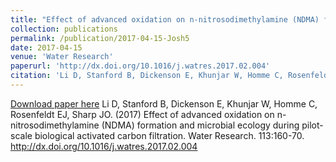 ```yaml
---
title: "Effect of advanced oxidation on n-nitrosodimethylamine (NDMA) formation and microbial ecology during pilot-scale biological activated carbon filtration"
collection: publications
permalink: /publication/2017-04-15-Josh5
date: 2017-04-15
venue: 'Water Research'
paperurl: 'http://dx.doi.org/10.1016/j.watres.2017.02.004'
citation: 'Li D, Stanford B, Dickenson E, Khunjar W, Homme C, Rosenfeldt EJ, Sharp JO. (2017) Effect of advanced oxidation on n-nitrosodimethylamine (NDMA) formation and microbial ecology during pilot-scale biological activated carbon filtration. Water Research. 113:160-70. http://dx.doi.org/10.1016/j.watres.2017.02.004'
---
```


<a href='http://dx.doi.org/10.1016/j.watres.2017.02.004'>Download paper here</a>
Li D, Stanford B, Dickenson E, Khunjar W, Homme C, Rosenfeldt EJ, Sharp JO. (2017) Effect of advanced oxidation on n-nitrosodimethylamine (NDMA) formation and microbial ecology during pilot-scale biological activated carbon filtration. Water Research. 113:160-70. http://dx.doi.org/10.1016/j.watres.2017.02.004